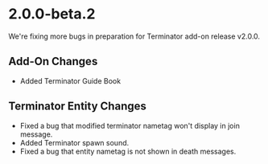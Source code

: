 # 2.0.0-beta.2

We're fixing more bugs in preparation for Terminator add-on release v2.0.0.

## Add-On Changes

- Added Terminator Guide Book

## Terminator Entity Changes

- Fixed a bug that modified terminator nametag won't display in join message.
- Added Terminator spawn sound.
- Fixed a bug that entity nametag is not shown in death messages.
